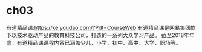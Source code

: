# ch03
  有道精品课:https://ke.youdao.com/?Pdt=CourseWeb
  有道精品课是网易集团旗下以技术驱动产品的教育科技公司，打造的一系列大众学习产品。
  截至2018年年底，有道精品课课程内容已涵盖少儿、小学、初中、高中、大学、职场等。
